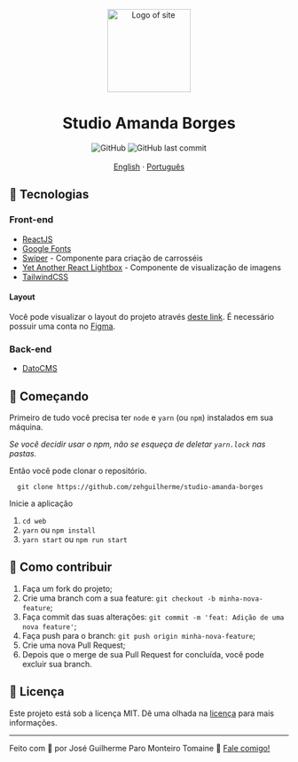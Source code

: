 <div align="center">
  <img src="https://www.datocms-assets.com/85603/1678403404-logo.svg" width="150" height="auto" alt="Logo of site">
</div>

<h1 align="center">
  Studio Amanda Borges
</h1>

<div align="center">
  <img alt="GitHub" src="https://img.shields.io/github/license/zehguilherme/studio-amanda-borges">
  <img alt="GitHub last commit" src="https://img.shields.io/github/last-commit/zehguilherme/studio-amanda-borges">
</div>

<br>

<div align="center">
  <a href="README.md">English</a>
  ·
  <a href="README-pt.md">Português</a>
</div>

## 🚀 Tecnologias

### Front-end

- [ReactJS](https://pt-br.reactjs.org/)
- [Google Fonts](https://fonts.google.com/)
- [Swiper](https://swiperjs.com/) - Componente para criação de carrosséis
- [Yet Another React Lightbox](https://yet-another-react-lightbox.com/) - Componente de visualização de imagens
- [TailwindCSS](https://tailwindcss.com/)

#### Layout

Você pode visualizar o layout do projeto através [deste link](https://www.figma.com/file/IEfItaPTEcPpxmHFbwy2LM/Studio-Amanda-Borges?type=design&node-id=5%3A4&t=JzoWEJRzrGCYYN0m-1). É necessário possuir uma conta no [Figma](https://www.figma.com/).

### Back-end

- [DatoCMS](https://www.datocms.com/)

## 🚀 Começando

Primeiro de tudo você precisa ter `node` e `yarn` (ou `npm`) instalados em sua máquina.

*Se você decidir usar o npm, não se esqueça de deletar `yarn.lock` nas pastas.*

Então você pode clonar o repositório.

```code
  git clone https://github.com/zehguilherme/studio-amanda-borges
```

Inicie a aplicação

1. `cd web`
2. `yarn` ou `npm install`
3. `yarn start` ou `npm run start`

## 🤔 Como contribuir

1. Faça um fork do projeto;
2. Crie uma branch com a sua feature: `git checkout -b minha-nova-feature`;
3. Faça commit das suas alterações: `git commit -m 'feat: Adição de uma nova feature'`;
4. Faça push para o branch: `git push origin minha-nova-feature`;
5. Crie uma nova Pull Request;
6. Depois que o merge de sua Pull Request for concluída, você pode excluir sua branch.

## 📝 Licença

Este projeto está sob a licença MIT. Dê uma olhada na [licença](LICENSE) para mais informações.

---

Feito com 💟 por José Guilherme Paro Monteiro Tomaine 👋 [Fale comigo!](https://www.linkedin.com/in/josé-guilherme-paro-monteiro-tomaine/)
